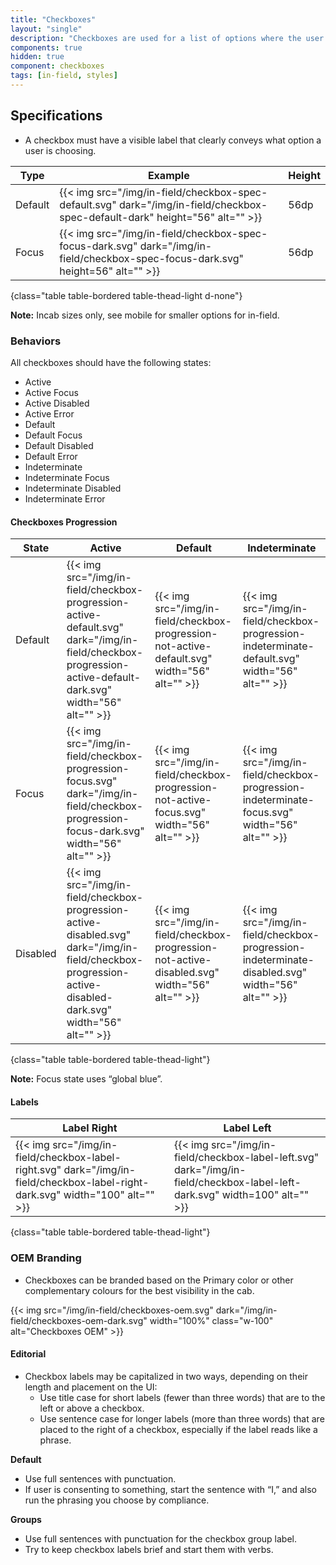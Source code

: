 ```yaml
---
title: "Checkboxes"
layout: "single"
description: "Checkboxes are used for a list of options where the user may select multiple options, including all or none."
components: true
hidden: true
component: checkboxes
tags: [in-field, styles]
---
```


## Specifications

- A checkbox must have a visible label that clearly conveys what option a user is choosing.

<!-- prettier-ignore-start -->
| Type    | Example                                                                                                                          | Height |
|---------| -------------------------------------------------------------------------------------------------------------------------------- | ------ |
| Default | {{< img src="/img/in-field/checkbox-spec-default.svg" dark="/img/in-field/checkbox-spec-default-dark" height="56" alt="" >}}     | 56dp   |
| Focus   | {{< img src="/img/in-field/checkbox-spec-focus-dark.svg" dark="/img/in-field/checkbox-spec-focus-dark.svg" height=56" alt="" >}} | 56dp   |
{class="table table-bordered table-thead-light d-none"}
<!-- prettier-ignore-end -->

**Note:** Incab sizes only, see mobile for smaller options for in-field.

### Behaviors

All checkboxes should have the following states:

- Active
- Active Focus
- Active Disabled
- Active Error
- Default
- Default Focus
- Default Disabled
- Default Error
- Indeterminate
- Indeterminate Focus
- Indeterminate Disabled
- Indeterminate Error

#### Checkboxes Progression

<!-- prettier-ignore-start -->
| State    | Active                                                       | Default                                                  | Indeterminate       |
| -------- | ------------------------------------------------------------ | -------------------------------------------------------- | ------------------- |
| Default  | {{< img src="/img/in-field/checkbox-progression-active-default.svg" dark="/img/in-field/checkbox-progression-active-default-dark.svg" width="56" alt="" >}} | {{< img src="/img/in-field/checkbox-progression-not-active-default.svg" width="56" alt="" >}} | {{< img src="/img/in-field/checkbox-progression-indeterminate-default.svg" width="56" alt="" >}} |
| Focus    | {{< img src="/img/in-field/checkbox-progression-focus.svg" dark="/img/in-field/checkbox-progression-focus-dark.svg" width="56" alt="" >}} | {{< img src="/img/in-field/checkbox-progression-not-active-focus.svg" width="56" alt="" >}} | {{< img src="/img/in-field/checkbox-progression-indeterminate-focus.svg"  width="56" alt="" >}} |
| Disabled | {{< img src="/img/in-field/checkbox-progression-active-disabled.svg" dark="/img/in-field/checkbox-progression-active-disabled-dark.svg" width="56" alt="" >}} | {{< img src="/img/in-field/checkbox-progression-not-active-disabled.svg" width="56" alt="" >}} | {{< img src="/img/in-field/checkbox-progression-indeterminate-disabled.svg" width="56" alt="" >}} |
{class="table table-bordered table-thead-light"}
<!-- prettier-ignore-end -->

**Note:** Focus state uses “global blue”.

#### Labels

<!-- prettier-ignore-start -->
| Label Right                                          | Label Left                                                                         |
|------------------------------------------------------| ---------------------------------------------------------------------------------- |
| {{< img src="/img/in-field/checkbox-label-right.svg" dark="/img/in-field/checkbox-label-right-dark.svg" width="100" alt="" >}} | {{< img src="/img/in-field/checkbox-label-left.svg" dark="/img/in-field/checkbox-label-left-dark.svg" width=100" alt="" >}} | 56dp   |
{class="table table-bordered table-thead-light"}
<!-- prettier-ignore-end -->

### OEM Branding

- Checkboxes can be branded based on the Primary color or other complementary colours for the best visibility in the cab.

{{< img src="/img/in-field/checkboxes-oem.svg" dark="/img/in-field/checkboxes-oem-dark.svg" width="100%" class="w-100" alt="Checkboxes OEM" >}}

#### Editorial

- Checkbox labels may be capitalized in two ways, depending on their length and placement on the UI:
  - Use title case for short labels (fewer than three words) that are to the left or above a checkbox.
  - Use sentence case for longer labels (more than three words) that are placed to the right of a checkbox, especially if the label reads like a phrase.

**Default**

- Use full sentences with punctuation.
- If user is consenting to something, start the sentence with “I,” and also run the phrasing you choose by compliance.

**Groups**

- Use full sentences with punctuation for the checkbox group label.
- Try to keep checkbox labels brief and start them with verbs.
